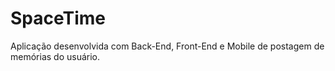 # SpaceTime
Aplicação desenvolvida com Back-End, Front-End e Mobile de postagem de memórias do usuário.
